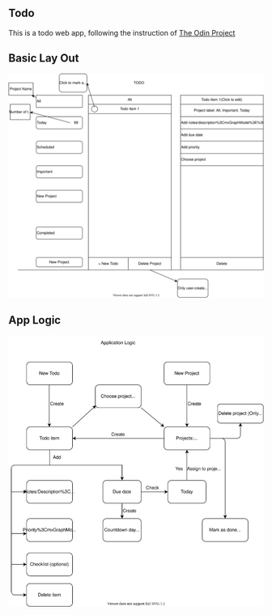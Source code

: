 ## Todo

This is a todo web app, following the instruction of [The Odin Project](https://www.theodinproject.com/paths/full-stack-javascript/courses/javascript/lessons/todo-list)

## Basic Lay Out

![App Lay out](/todo-layout.drawio.svg)

## App Logic

![App Logic](/todo-flowchart.drawio.svg)
